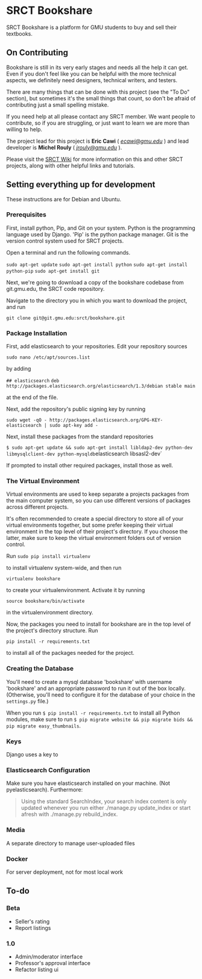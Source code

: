 # SRCT Bookshare

SRCT Bookshare is a platform for GMU students to buy and sell their textbooks.

## On Contributing

Bookshare is still in its very early stages and needs all the help it can get. Even if you don't feel like you can be helpful with the more technical aspects, we definitely need designers, technical writers, and testers.

There are many things that can be done with this project (see the "To Do" section), but sometimes it's the small things that count, so don't be afraid of contributing just a small spelling mistake.

If you need help at all please contact any SRCT member. We want people to contribute, so if you are struggling, or just want to learn we are more than willing to help.

The project lead for this project is **Eric Cawi** ( *ecawi@gmu.edu* ) and lead developer is **Michel Rouly** ( *jrouly@gmu.edu* ).

Please visit the [SRCT Wiki](http://wiki.srct.gmu.edu/) for more information on this and other SRCT projects, along with other helpful links and tutorials.

## Setting everything up for development

These instructions are for Debian and Ubuntu.

### Prerequisites

First, install python, Pip, and Git on your system. Python is the programming language used by Django. 'Pip' is the python package manager. Git is the version control system used for SRCT projects.

Open a terminal and run the following commands.

`sudo apt-get update`
`sudo apt-get install python`
`sudo apt-get install python-pip`
`sudo apt-get install git`

Next, we're going to download a copy of the bookshare codebase from git.gmu.edu, the SRCT code repository.

Navigate to the directory you in which you want to download the project, and run

`git clone git@git.gmu.edu:srct/bookshare.git`

### Package Installation

First, add elasticsearch to your repositories. Edit your repository sources

`sudo nano /etc/apt/sources.list`

by adding

`## elasticsearch`
`deb http://packages.elasticsearch.org/elasticsearch/1.3/debian stable main`

at the end of the file.

Next, add the repository's public signing key by running

`sudo wget -qO - http://packages.elasticsearch.org/GPG-KEY-elasticsearch | sudo apt-key add -`

Next, install these packages from the standard repositories

`$ sudo apt-get update && sudo apt-get install libldap2-dev python-dev libmysqlclient-dev python-mysqldb`elasticsearch libsasl2-dev`

If prompted to install other required packages, install those as well.

### The Virtual Environment

Virtual environments are used to keep separate a projects packages from the main computer system, so you can use different versions of packages across different projects.

It's often recommended to create a special directory to store all of your virtual environments together, but some prefer keeping their virtual environment in the top level of their project's directory. If you choose the latter, make sure to keep the virtual environment folders out of version control.

Run `sudo pip install virtualenv`

to install virtualenv system-wide, and then run

`virtualenv bookshare`

to create your virtualenvironment. Activate it by running

`source bookshare/bin/activate`

in the virtualenvironment directory.

Now, the packages you need to install for bookshare are in the top level of the project's directory structure. Run

`pip install -r requirements.txt`

to install all of the packages needed for the project.

### Creating the Database

You'll need to create a mysql database 'bookshare' with username 'bookshare' and an appropriate password  to run it out of the box locally. (Otherwise, you'll need to configure it for the database of your choice in the `settings.py` file.)

When you run `$ pip install -r requirements.txt` to install all Python modules, make sure to run `$ pip migrate website && pip migrate bids && pip migrate easy_thumbnails`.

### Keys

Django uses a key to

### Elasticsearch Configuration

Make sure you have elasticsearch installed on your machine. (Not pyelasticsearch). Furthermore:

> Using the standard SearchIndex, your search index content is only updated whenever you run either ./manage.py update_index or start afresh with ./manage.py rebuild_index.

### Media

A separate directory to manage user-uploaded files

### Docker

For server deployment, not for most local work

## To-do

### Beta

* Seller's rating
* Report listings

### 1.0

* Admin/moderator interface
* Professor's approval interface
* Refactor listing ui
